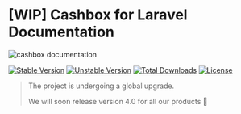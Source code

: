# [WIP] Cashbox for Laravel Documentation

![cashbox documentation](https://preview.dragon-code.pro/cashbox/documentation.svg?brand=laravel)

[![Stable Version][badge_stable]][link_packagist]
[![Unstable Version][badge_unstable]][link_packagist]
[![Total Downloads][badge_downloads]][link_packagist]
[![License][badge_license]][link_license]

> The project is undergoing a global upgrade.
>
> We will soon release version 4.0 for all our products 💪


[badge_downloads]:      https://img.shields.io/packagist/dt/cashbox/core.svg?style=flat-square

[badge_license]:        https://img.shields.io/packagist/l/cashbox/foundation.svg?style=flat-square

[badge_stable]:         https://img.shields.io/github/v/release/cashbox/foundation?label=stable&style=flat-square

[badge_unstable]:       https://img.shields.io/badge/unstable-dev--main-orange?style=flat-square

[link_license]:         license.md

[link_packagist]:       https://packagist.org/packages/cashbox/core
